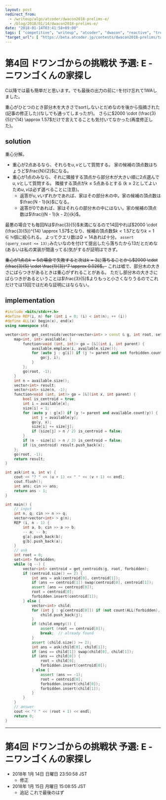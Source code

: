 ```yaml
---
layout: post
redirect_from:
  - /writeup/algo/atcoder/dwacon2018-prelims-e/
  - /blog/2018/01/14/dwacon2018-prelims-e/
date: "2018-01-14T03:41:58+09:00"
tags: [ "competitive", "writeup", "atcoder", "dwacon", "reactive", "tree", "centroid" ]
"target_url": [ "https://beta.atcoder.jp/contests/dwacon2018-prelims/tasks/dwacon2018_prelims_e" ]
---
```


# 第4回 ドワンゴからの挑戦状 予選: E - ニワンゴくんの家探し

C以降では最も簡単だと思います。でも最後の出力の前に`!`を付け忘れて$1$WAしました。

重心がひとつのとき部分木を大きさでsortしないとだめなのを後から指摘された(記事の修正した)(なしでも通ってしまったが)。
さらに$2000 \cdot (\frac{3}{5})^{14} \approx 1.57$だけで言えてることも気付いてなかった(再度修正した)。

## solution

重心分解。

-   重心が$2$点あるなら、それらを$u, v$として質問する。
    家の候補の頂点数はちょうど$\frac{N}{2}$になる。
-   重心が$1$点のみなら、それに隣接する頂点から部分木が大きい順に$2$点選んで$u, v$として質問する。
    隣接する頂点が$k \le 5$点あるとする ($k \ge 2$としてよいため$u, v$は必ず選べることに注意)。
    -   返答が$u, v$いずれかであれば、家はその部分木の中。家の候補の頂点数は$\frac{N - 1}{k}$になる。
    -   返答が$0$であれば、家はそれらの部分木の中にはない。家の候補の頂点数は$\frac{(N - 1)(k - 2)}{k}$。

最悪の場合でも毎回$N$は$\frac{3}{5}$未満になるので$14$回やれば$2000 \cdot (\frac{3}{5})^{14} \approx 1.57$となり、候補の頂点数$$k \lt 1.57$となり$k = 1 \in \mathbb{N}$個に絞られる。
よってクエリ数は$Q = 14$あれば十分。
`assert (query_count <= 13);`みたいなのを付けて提出したら落ちたから$13$だとだめな(あるいは私の実装が間違ってる)気がするが証明はできず。

<del>重心が$1$点の$k = 5$の場合で失敗すると次は$k = 3$に落ちることから$2000 \cdot (\frac{3}{5} \cdot \frac{1}{3})^7 \approx 0.026$。</del>
これは嘘で、部分木の大きさにばらつきがあるときは重心がずれることがある。
ただし部分木の大きさにばらつきがあるということは$\frac{3}{5}$よりもっと小さくなりうるのでこれだけでは$13$回ではだめな証明にはならない。


## implementation

``` c++
#include <bits/stdc++.h>
#define REP(i, n) for (int i = 0; (i) < int(n); ++ (i))
#define ALL(x) begin(x), end(x)
using namespace std;

vector<int> get_centroids(vector<vector<int> > const & g, int root, set<int> const & forbidden) {
    map<int, int> available; {
        function<void (int, int)> go = [&](int i, int parent) {
            available.emplace(i, available.size());
            for (auto j : g[i]) if (j != parent and not forbidden.count(j)) {
                go(j, i);
            }
        };
        go(root, -1);
    }
    int n = available.size();
    vector<int> result;
    vector<int> size(n, -1);
    function<void (int, int)> go = [&](int x, int parent) {
        bool is_centroid = true;
        int i = available[x];
        size[i] = 1;
        for (auto y : g[x]) if (y != parent and available.count(y)) {
            int j = available[y];
            go(y, x);
            size[i] += size[j];
            if (size[j] > n / 2) is_centroid = false;
        }
        if (n - size[i] > n / 2) is_centroid = false;
        if (is_centroid) result.push_back(x);
    };
    go(root, -1);
    return result;
}

int ask(int u, int v) {
    cout << "? " << (u + 1) << " " << (v + 1) << endl;
    cout.flush();
    int ans; cin >> ans;
    return ans - 1;
}

int main() {
    // input
    int n, q; cin >> n >> q;
    vector<vector<int> > g(n);
    REP (i, n - 1) {
        int a, b; cin >> a >> b;
        -- a; -- b;
        g[a].push_back(b);
        g[b].push_back(a);
    }
    // ask
    int root = 0;
    set<int> forbidden;
    while (q --) {
        vector<int> centroid = get_centroids(g, root, forbidden);
        if (centroid.size() == 2) {
            int ans = ask(centroid[0], centroid[1]);
            if (ans == centroid[1]) swap(centroid[0], centroid[1]);
            assert (ans == centroid[0]);
            root = centroid[0];
            forbidden.insert(centroid[1]);
        } else {
            vector<int> child;
            for (int j : g[centroid[0]]) if (not count(ALL(forbidden), j)) {
                child.push_back(j);
            }
            if (child.empty()) {
                assert (root == centroid[0]);
                break;  // already found
            }
            assert (child.size() >= 2);
            int ans = ask(child[0], child[1]);
            if (ans == child[1]) swap(child[0], child[1]);
            if (ans == child[0]) {
                root = child[0];
                forbidden.insert(centroid[0]);
            } else {
                assert (ans == -1);
                root = centroid[0];
                forbidden.insert(child[0]);
                forbidden.insert(child[1]);
            }
        }
    }
    // answer
    cout << "! " << (root + 1) << endl;
    return 0;
}
```

---

# 第4回 ドワンゴからの挑戦状 予選: E - ニワンゴくんの家探し

-   2018年  1月 14日 日曜日 23:50:58 JST
    -   修正
-   2018年  1月 15日 月曜日 15:08:55 JST
    -   追記 これで最後のはず
